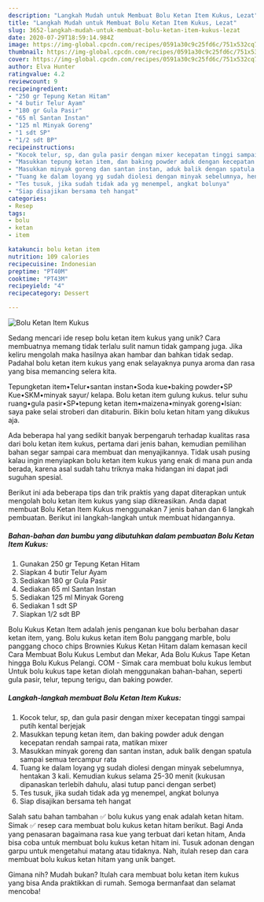 ```yaml
---
description: "Langkah Mudah untuk Membuat Bolu Ketan Item Kukus, Lezat"
title: "Langkah Mudah untuk Membuat Bolu Ketan Item Kukus, Lezat"
slug: 3652-langkah-mudah-untuk-membuat-bolu-ketan-item-kukus-lezat
date: 2020-07-29T18:59:14.984Z
image: https://img-global.cpcdn.com/recipes/0591a30c9c25fd6c/751x532cq70/bolu-ketan-item-kukus-foto-resep-utama.jpg
thumbnail: https://img-global.cpcdn.com/recipes/0591a30c9c25fd6c/751x532cq70/bolu-ketan-item-kukus-foto-resep-utama.jpg
cover: https://img-global.cpcdn.com/recipes/0591a30c9c25fd6c/751x532cq70/bolu-ketan-item-kukus-foto-resep-utama.jpg
author: Elva Hunter
ratingvalue: 4.2
reviewcount: 9
recipeingredient:
- "250 gr Tepung Ketan Hitam"
- "4 butir Telur Ayam"
- "180 gr Gula Pasir"
- "65 ml Santan Instan"
- "125 ml Minyak Goreng"
- "1 sdt SP"
- "1/2 sdt BP"
recipeinstructions:
- "Kocok telur, sp, dan gula pasir dengan mixer kecepatan tinggi sampai putih kental berjejak"
- "Masukkan tepung ketan item, dan baking powder aduk dengan kecepatan rendah sampai rata, matikan mixer"
- "Masukkan minyak goreng dan santan instan, aduk balik dengan spatula sampai semua tercampur rata"
- "Tuang ke dalam loyang yg sudah diolesi dengan minyak sebelumnya, hentakan 3 kali. Kemudian kukus selama 25-30 menit (kukusan dipanaskan terlebih dahulu, alasi tutup panci dengan serbet)"
- "Tes tusuk, jika sudah tidak ada yg menempel, angkat bolunya"
- "Siap disajikan bersama teh hangat"
categories:
- Resep
tags:
- bolu
- ketan
- item

katakunci: bolu ketan item 
nutrition: 109 calories
recipecuisine: Indonesian
preptime: "PT40M"
cooktime: "PT43M"
recipeyield: "4"
recipecategory: Dessert

---
```



![Bolu Ketan Item Kukus](https://img-global.cpcdn.com/recipes/0591a30c9c25fd6c/751x532cq70/bolu-ketan-item-kukus-foto-resep-utama.jpg)

Sedang mencari ide resep bolu ketan item kukus yang unik? Cara membuatnya memang tidak terlalu sulit namun tidak gampang juga. Jika keliru mengolah maka hasilnya akan hambar dan bahkan tidak sedap. Padahal bolu ketan item kukus yang enak selayaknya punya aroma dan rasa yang bisa memancing selera kita.

Tepungketan item•Telur•santan instan•Soda kue•baking powder•SP Kue•SKM•minyak sayur/ kelapa. Bolu ketan item gulung kukus. telur suhu ruang•gula pasir•SP•tepung ketan item•maizena•minyak goreng•Isian: saya pake selai stroberi dan ditaburin. Bikin bolu ketan hitam yang dikukus aja.

Ada beberapa hal yang sedikit banyak berpengaruh terhadap kualitas rasa dari bolu ketan item kukus, pertama dari jenis bahan, kemudian pemilihan bahan segar sampai cara membuat dan menyajikannya. Tidak usah pusing kalau ingin menyiapkan bolu ketan item kukus yang enak di mana pun anda berada, karena asal sudah tahu triknya maka hidangan ini dapat jadi suguhan spesial.


Berikut ini ada beberapa tips dan trik praktis yang dapat diterapkan untuk mengolah bolu ketan item kukus yang siap dikreasikan. Anda dapat membuat Bolu Ketan Item Kukus menggunakan 7 jenis bahan dan 6 langkah pembuatan. Berikut ini langkah-langkah untuk membuat hidangannya.

<!--inarticleads1-->

##### Bahan-bahan dan bumbu yang dibutuhkan dalam pembuatan Bolu Ketan Item Kukus:

1. Gunakan 250 gr Tepung Ketan Hitam
1. Siapkan 4 butir Telur Ayam
1. Sediakan 180 gr Gula Pasir
1. Sediakan 65 ml Santan Instan
1. Sediakan 125 ml Minyak Goreng
1. Sediakan 1 sdt SP
1. Siapkan 1/2 sdt BP


Bolu Kukus Ketan Item adalah jenis penganan kue bolu berbahan dasar ketan item, yang. Bolu kukus ketan item Bolu panggang marble, bolu panggang choco chips Brownies Kukus Ketan Hitam dalam kemasan kecil Cara Membuat Bolu Kukus Lembut dan Mekar, Ada Bolu Kukus Tape Ketan hingga Bolu Kukus Pelangi. COM - Simak cara membuat bolu kukus lembut Untuk bolu kukus tape ketan diolah menggunakan bahan-bahan, seperti gula pasir, telur, tepung terigu, dan baking powder. 

<!--inarticleads2-->

##### Langkah-langkah membuat Bolu Ketan Item Kukus:

1. Kocok telur, sp, dan gula pasir dengan mixer kecepatan tinggi sampai putih kental berjejak
1. Masukkan tepung ketan item, dan baking powder aduk dengan kecepatan rendah sampai rata, matikan mixer
1. Masukkan minyak goreng dan santan instan, aduk balik dengan spatula sampai semua tercampur rata
1. Tuang ke dalam loyang yg sudah diolesi dengan minyak sebelumnya, hentakan 3 kali. Kemudian kukus selama 25-30 menit (kukusan dipanaskan terlebih dahulu, alasi tutup panci dengan serbet)
1. Tes tusuk, jika sudah tidak ada yg menempel, angkat bolunya
1. Siap disajikan bersama teh hangat


Salah satu bahan tambahan ✅ bolu kukus yang enak adalah ketan hitam. Simak ✅ resep cara membuat bolu kukus ketan hitam berikut. Bagi Anda yang penasaran bagaimana rasa kue yang terbuat dari ketan hitam, Anda bisa coba untuk membuat bolu kukus ketan hitam ini. Tusuk adonan dengan garpu untuk mengetahui matang atau tidaknya. Nah, itulah resep dan cara membuat bolu kukus ketan hitam yang unik banget. 

Gimana nih? Mudah bukan? Itulah cara membuat bolu ketan item kukus yang bisa Anda praktikkan di rumah. Semoga bermanfaat dan selamat mencoba!
